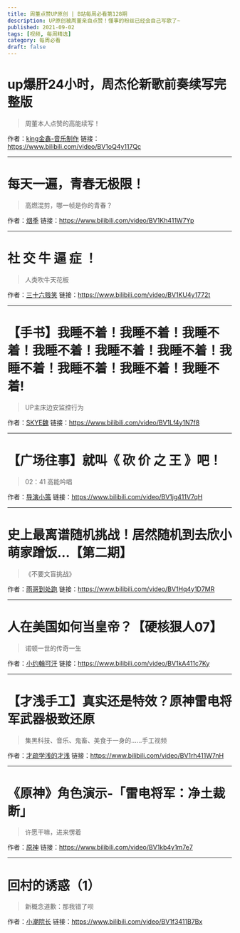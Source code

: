 ```yaml
---
title: 周董点赞UP原创 | B站每周必看第128期
description: UP原创被周董亲自点赞！懂事的粉丝已经会自己写歌了~
published: 2021-09-02
tags: [视频, 每周精选]
category: 每周必看
draft: false
---
```


# up爆肝24小时，周杰伦新歌前奏续写完整版
> 周董本人点赞的高能续写！

作者：[king金鑫-音乐制作](https://space.bilibili.com/15400649)
链接：https://www.bilibili.com/video/BV1oQ4y117Qc

---

# 每天一遍，青春无极限！
> 高燃混剪，哪一帧是你的青春？

作者：[烟季](https://space.bilibili.com/15377173)
链接：https://www.bilibili.com/video/BV1Kh411W7Yp

---

# 社 交 牛 逼 症 ！
> 人类吹牛天花板

作者：[三十六贱笑](https://space.bilibili.com/90361813)
链接：https://www.bilibili.com/video/BV1KU4y1772t

---

# 【手书】我睡不着！我睡不着！我睡不着！我睡不着！我睡不着！我睡不着！我睡不着！我睡不着！我睡不着！我睡不着!
> UP主床边安监控行为

作者：[SKYE魏](https://space.bilibili.com/7198448)
链接：https://www.bilibili.com/video/BV1Lf4y1N7f8

---

# 【广场往事】就叫《 砍  价  之  王 》吧！
> 02：41 高能吟唱

作者：[导演小策](https://space.bilibili.com/81824112)
链接：https://www.bilibili.com/video/BV1jg411V7qH

---

# 史上最离谱随机挑战！居然随机到去欣小萌家蹭饭...【第二期】
> 《不要文盲挑战》

作者：[雨哥到处跑](https://space.bilibili.com/147166910)
链接：https://www.bilibili.com/video/BV1Hq4y1D7MR

---

# 人在美国如何当皇帝？【硬核狠人07】
> 诺顿一世的传奇一生

作者：[小约翰可汗](https://space.bilibili.com/23947287)
链接：https://www.bilibili.com/video/BV1kA411c7Ky

---

# 【才浅手工】真实还是特效？原神雷电将军武器极致还原
> 集黑科技、音乐、鬼畜、美食于一身的……手工视频

作者：[才疏学浅的才浅](https://space.bilibili.com/2200736)
链接：https://www.bilibili.com/video/BV1rh411W7nH

---

# 《原神》角色演示-「雷电将军：净土裁断」
> 许愿干嘛，进来愣着

作者：[原神](https://space.bilibili.com/401742377)
链接：https://www.bilibili.com/video/BV1kb4y1m7e7

---

# 回村的诱惑（1）
> 新概念道歉：那我错了呗

作者：[小潮院长](https://space.bilibili.com/5970160)
链接：https://www.bilibili.com/video/BV1f3411B7Bx

